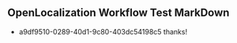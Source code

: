 ## OpenLocalization Workflow Test MarkDown
* a9df9510-0289-40d1-9c80-403dc54198c5 thanks!

<!--HONumber=Jul16_HO4-->


